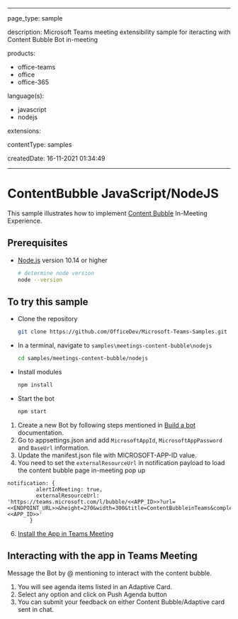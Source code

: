 
---

page_type: sample

description: Microsoft Teams meeting extensibility sample for iteracting with Content Bubble Bot in-meeting

products:
- office-teams
- office
- office-365

language(s):
- javascript
- nodejs

extensions:

contentType: samples

createdDate: 16-11-2021 01:34:49

---
# ContentBubble JavaScript/NodeJS
This sample illustrates how to implement [Content Bubble](https://docs.microsoft.com/en-us/microsoftteams/platform/apps-in-teams-meetings/create-apps-for-teams-meetings?view=msteams-client-js-latest&tabs=dotnet#notificationsignal-api) In-Meeting Experience.

## Prerequisites

- [Node.js](https://nodejs.org) version 10.14 or higher

    ```bash
    # determine node version
    node --version
    ```

## To try this sample

- Clone the repository

    ```bash
    git clone https://github.com/OfficeDev/Microsoft-Teams-Samples.git
    ```

- In a terminal, navigate to `samples\meetings-content-bubble\nodejs`

    ```bash
    cd samples/meetings-content-bubble/nodejs
    ```

- Install modules

    ```bash
    npm install
    ```

- Start the bot

    ```bash
    npm start
    ```

1) Create a new Bot by following steps mentioned in [Build a bot](https://docs.microsoft.com/en-us/microsoftteams/platform/bots/what-are-bots?view=msteams-client-js-latest#build--a-bot-for-teams-with-the-microsoft-bot-framework) documentation.
2) Go to appsettings.json and add `MicrosoftAppId`, `MicrosoftAppPassword` and `BaseUrl` information.
3) Update the manifest.json file with MICROSOFT-APP-ID value.
4) You need to set the `externalResourceUrl` in notification payload to load the content bubble page in-meeting pop up
 ```
 notification: {
          alertInMeeting: true,
          externalResourceUrl: 'https://teams.microsoft.com/l/bubble/<<APP_ID>>?url=<<ENDPOINT_URL>>&height=270&width=300&title=ContentBubbleinTeams&completionBotId=<<APP_ID>>'
        }
 ```
6) [Install the App in Teams Meeting](https://docs.microsoft.com/en-us/microsoftteams/platform/apps-in-teams-meetings/teams-apps-in-meetings?view=msteams-client-js-latest#meeting-lifecycle-scenarios)

## Interacting with the app in Teams Meeting

Message the Bot by @ mentioning to interact with the content bubble.
1. You will see agenda items listed in an Adaptive Card.
2. Select any option and click on Push Agenda button
3. You can submit your feedback on either Content Bubble/Adaptive card sent in chat.
